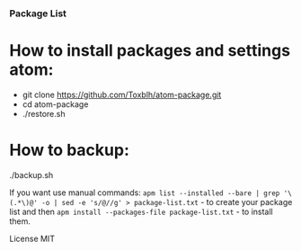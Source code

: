### Package List

# How to install packages and settings atom: 
* git clone https://github.com/Toxblh/atom-package.git
* cd atom-package
* ./restore.sh

# How to backup:
./backup.sh

If you want use manual commands:
```apm list --installed --bare | grep '\(.*\)@' -o | sed -e 's/@//g' > package-list.txt``` - to create your package list and then
```apm install --packages-file package-list.txt``` - to install them.

License MIT
